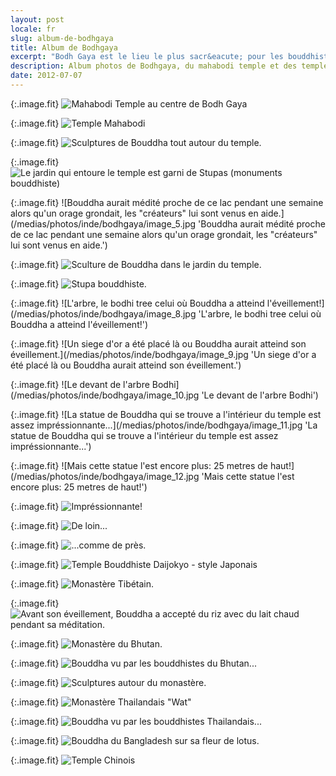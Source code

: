 ```yaml
---
layout: post
locale: fr
slug: album-de-bodhgaya
title: Album de Bodhgaya
excerpt: "Bodh Gaya est le lieu le plus sacr&eacute; pour les bouddhistes: c'est l&agrave; que Siddartha (Bouddha) atteind son &eacute;veillement apr&egrave;s avoir m&eacute;dit&eacute; une semaine sous l'arbre bodhi. Il y a donc des temples et monast&egrave;res bouddhiste de beaucoup de pays d'Asie."
description: Album photos de Bodhgaya, du mahabodi temple et des temples et monast&egrave;res bouddhiste des pays d'asie
date: 2012-07-07
---
```


{:.image.fit}
![Mahabodi Temple au centre de Bodh Gaya](/medias/photos/inde/bodhgaya/image_1.jpg 'Mahabodi Temple au centre de Bodh Gaya')

{:.image.fit}
![Temple Mahabodi](/medias/photos/inde/bodhgaya/image_2.jpg 'Temple Mahabodi')

{:.image.fit}
![Sculptures de Bouddha tout autour du temple.](/medias/photos/inde/bodhgaya/image_3.jpg 'Sculptures de Bouddha tout autour du temple.')

{:.image.fit}
![Le jardin qui entoure le temple est garni de Stupas (monuments bouddhiste)](/medias/photos/inde/bodhgaya/image_4.jpg 'Le jardin qui entoure le temple est garni de Stupas (monuments bouddhiste)')

{:.image.fit}
![Bouddha aurait m&eacute;dit&eacute; proche de ce lac pendant une semaine alors qu'un orage grondait, les &quot;cr&eacute;ateurs&quot; lui sont venus en aide.](/medias/photos/inde/bodhgaya/image_5.jpg 'Bouddha aurait m&eacute;dit&eacute; proche de ce lac pendant une semaine alors qu'un orage grondait, les &quot;cr&eacute;ateurs&quot; lui sont venus en aide.')

{:.image.fit}
![Sculture de Bouddha dans le jardin du temple.](/medias/photos/inde/bodhgaya/image_6.jpg 'Sculture de Bouddha dans le jardin du temple.')

{:.image.fit}
![Stupa bouddhiste.](/medias/photos/inde/bodhgaya/image_7.jpg 'Stupa bouddhiste.')

{:.image.fit}
![L'arbre, le bodhi tree celui o&ugrave; Bouddha a atteind l'&eacute;veillement!](/medias/photos/inde/bodhgaya/image_8.jpg 'L'arbre, le bodhi tree celui o&ugrave; Bouddha a atteind l'&eacute;veillement!')

{:.image.fit}
![Un siege d'or a &eacute;t&eacute; plac&eacute; l&agrave; ou Bouddha aurait atteind son &eacute;veillement.](/medias/photos/inde/bodhgaya/image_9.jpg 'Un siege d'or a &eacute;t&eacute; plac&eacute; l&agrave; ou Bouddha aurait atteind son &eacute;veillement.')

{:.image.fit}
![Le devant de l'arbre Bodhi](/medias/photos/inde/bodhgaya/image_10.jpg 'Le devant de l'arbre Bodhi')

{:.image.fit}
![La statue de Bouddha qui se trouve a l'int&eacute;rieur du temple est assez impr&eacute;ssionnante...](/medias/photos/inde/bodhgaya/image_11.jpg 'La statue de Bouddha qui se trouve a l'int&eacute;rieur du temple est assez impr&eacute;ssionnante...')

{:.image.fit}
![Mais cette statue l'est encore plus: 25 metres de haut!](/medias/photos/inde/bodhgaya/image_12.jpg 'Mais cette statue l'est encore plus: 25 metres de haut!')

{:.image.fit}
![Impr&eacute;ssionnante!](/medias/photos/inde/bodhgaya/image_13.jpg 'Impr&eacute;ssionnante!')

{:.image.fit}
![De loin...](/medias/photos/inde/bodhgaya/image_14.jpg 'De loin...')

{:.image.fit}
![...comme de pr&egrave;s.](/medias/photos/inde/bodhgaya/image_15.jpg '...comme de pr&egrave;s.')

{:.image.fit}
![Temple Bouddhiste Daijokyo - style Japonais](/medias/photos/inde/bodhgaya/image_16.jpg 'Temple Bouddhiste Daijokyo - style Japonais')

{:.image.fit}
![Monast&egrave;re Tib&eacute;tain.](/medias/photos/inde/bodhgaya/image_17.jpg 'Monast&egrave;re Tib&eacute;tain.')

{:.image.fit}
![Avant son &eacute;veillement, Bouddha a accept&eacute; du riz avec du lait chaud pendant sa m&eacute;ditation.](/medias/photos/inde/bodhgaya/image_18.jpg 'Avant son &eacute;veillement, Bouddha a accept&eacute; du riz avec du lait chaud pendant sa m&eacute;ditation.')

{:.image.fit}
![Monast&egrave;re du Bhutan.](/medias/photos/inde/bodhgaya/image_19.jpg 'Monast&egrave;re du Bhutan.')

{:.image.fit}
![Bouddha vu par les bouddhistes du Bhutan...](/medias/photos/inde/bodhgaya/image_20.jpg 'Bouddha vu par les bouddhistes du Bhutan...')

{:.image.fit}
![Sculptures autour du monast&egrave;re.](/medias/photos/inde/bodhgaya/image_21.jpg 'Sculptures autour du monast&egrave;re.')

{:.image.fit}
![Monast&egrave;re Thailandais &quot;Wat&quot;](/medias/photos/inde/bodhgaya/image_22.jpg 'Monast&egrave;re Thailandais &quot;Wat&quot;')

{:.image.fit}
![Bouddha vu par les bouddhistes Thailandais...](/medias/photos/inde/bodhgaya/image_23.jpg 'Bouddha vu par les bouddhistes Thailandais...')

{:.image.fit}
![Bouddha du Bangladesh sur sa fleur de lotus.](/medias/photos/inde/bodhgaya/image_24.jpg 'Bouddha du Bangladesh sur sa fleur de lotus.')

{:.image.fit}
![Temple Chinois](/medias/photos/inde/bodhgaya/image_25.jpg 'Temple Chinois')
